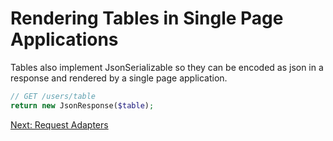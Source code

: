 # Rendering Tables in Single Page Applications
Tables also implement JsonSerializable so they can be encoded as json in a response and rendered by a single page
application.

``` php
// GET /users/table
return new JsonResponse($table);
```

[Next: Request Adapters](../request_adapters.md)
